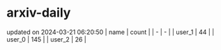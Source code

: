 # arxiv-daily
updated on 2024-03-21 06:20:50
| name | count |
| - | - |
| user_1 | 44 |
| user_0 | 145 |
| user_2 | 26 |
